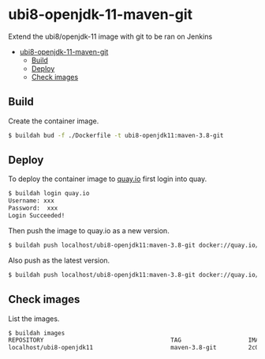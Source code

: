 # ubi8-openjdk-11-maven-git
Extend the ubi8/openjdk-11 image with git to be ran on Jenkins

- [ubi8-openjdk-11-maven-git](#ubi8-openjdk-11-maven-git)
  - [Build](#build)
  - [Deploy](#deploy)
  - [Check images](#check-images)

## Build

Create the container image.

```bash
$ buildah bud -f ./Dockerfile -t ubi8-openjdk11:maven-3.8-git
```

## Deploy

To deploy the container image to [quay.io](https://quay.io/) first login into quay.

```bash
$ buildah login quay.io
Username: xxx
Password:  xxx
Login Succeeded!
```

Then push the image to quay.io as a new version.

```bash
$ buildah push localhost/ubi8-openjdk11:maven-3.8-git docker://quay.io/snowdrop/ubi8-openjdk11:maven-3.8-git-<version>
```

Also push as the latest version.

```bash
$ buildah push localhost/ubi8-openjdk11:maven-3.8-git docker://quay.io/snowdrop/ubi8-openjdk11:latest
```

## Check images

List the images.

```bash
$ buildah images
REPOSITORY                                    TAG                   IMAGE ID       CREATED          SIZE
localhost/ubi8-openjdk11                      maven-3.8-git         2c0d5ec1a027   23 seconds ago   724 MB
```
